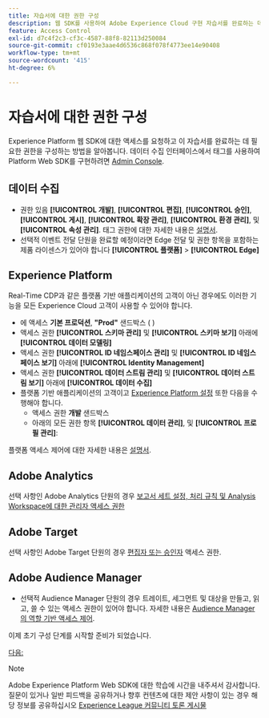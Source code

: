 ```yaml
---
title: 자습서에 대한 권한 구성
description: 웹 SDK를 사용하여 Adobe Experience Cloud 구현 자습서를 완료하는 데 필요한 권한을 Experience Platform 웹 SDK에 요청하고 구성하는 방법을 알아봅니다.
feature: Access Control
exl-id: d7c4f2c3-cf3c-4587-88f8-82113d250084
source-git-commit: cf0193e3aae4d6536c868f078f4773ee14e90408
workflow-type: tm+mt
source-wordcount: '415'
ht-degree: 6%

---
```


# 자습서에 대한 권한 구성

Experience Platform 웹 SDK에 대한 액세스를 요청하고 이 자습서를 완료하는 데 필요한 권한을 구성하는 방법을 알아봅니다. 데이터 수집 인터페이스에서 태그를 사용하여 Platform Web SDK를 구현하려면 [Admin Console](https://adminconsole.adobe.com).

## 데이터 수집

* 권한 있음 **[!UICONTROL 개발]**, **[!UICONTROL 편집]**, **[!UICONTROL 승인]**, **[!UICONTROL 게시]**, **[!UICONTROL 확장 관리]**, **[!UICONTROL 환경 관리]**, 및 **[!UICONTROL 속성 관리]**. 태그 권한에 대한 자세한 내용은 [설명서](https://experienceleague.adobe.com/docs/experience-platform/tags/admin/user-permissions.html).
* 선택적 이벤트 전달 단원을 완료할 예정이라면 Edge 전달 및 권한 항목을 포함하는 제품 라이센스가 있어야 합니다 **[!UICONTROL 플랫폼]** > **[!UICONTROL Edge]**

## Experience Platform

Real-Time CDP과 같은 플랫폼 기반 애플리케이션의 고객이 아닌 경우에도 이러한 기능을 모든 Experience Cloud 고객이 사용할 수 있어야 합니다.

* 에 액세스 **기본 프로덕션**, **&quot;Prod&quot;** 샌드박스 ( )
* 액세스 권한 **[!UICONTROL 스키마 관리]** 및 **[!UICONTROL 스키마 보기]** 아래에 **[!UICONTROL 데이터 모델링]**
* 액세스 권한 **[!UICONTROL ID 네임스페이스 관리]** 및 **[!UICONTROL ID 네임스페이스 보기]** 아래에 **[!UICONTROL Identity Management]**
* 액세스 권한 **[!UICONTROL 데이터 스트림 관리]** 및 **[!UICONTROL 데이터 스트림 보기]** 아래에 **[!UICONTROL 데이터 수집]**
* 플랫폼 기반 애플리케이션의 고객이고 [Experience Platform 설정](setup-experience-platform.md) 또한 다음을 수행해야 합니다.
   * 액세스 권한 **개발** 샌드박스
   * 아래의 모든 권한 항목 **[!UICONTROL 데이터 관리]**, 및 **[!UICONTROL 프로필 관리]**:


플랫폼 액세스 제어에 대한 자세한 내용은 [설명서](https://experienceleague.adobe.com/docs/experience-platform/access-control/home.html?lang=ko).

## Adobe Analytics

선택 사항인 Adobe Analytics 단원의 경우 [보고서 세트 설정, 처리 규칙 및 Analysis Workspace에 대한 관리자 액세스 권한](https://experienceleague.adobe.com/docs/analytics/admin/admin-console/home.html?lang=ko-KR)

## Adobe Target

선택 사항인 Adobe Target 단원의 경우 [편집자 또는 승인자](https://experienceleague.adobe.com/docs/target/using/administer/manage-users/enterprise/properties-overview.html#section_8C425E43E5DD4111BBFC734A2B7ABC80) 액세스 권한.

## Adobe Audience Manager

* 선택적 Audience Manager 단원의 경우 트레이트, 세그먼트 및 대상을 만들고, 읽고, 쓸 수 있는 액세스 권한이 있어야 합니다. 자세한 내용은 [Audience Manager의 역할 기반 액세스 제어](https://experienceleague.adobe.com/docs/audience-manager-learn/tutorials/setup-and-admin/user-management/setting-permissions-with-role-based-access-control.html?lang=en).

이제 초기 구성 단계를 시작할 준비가 되었습니다.

[다음: ](configure-schemas.md)

>[!NOTE]
>
>Adobe Experience Platform Web SDK에 대한 학습에 시간을 내주셔서 감사합니다. 질문이 있거나 일반 피드백을 공유하거나 향후 컨텐츠에 대한 제안 사항이 있는 경우 해당 정보를 공유하십시오 [Experience League 커뮤니티 토론 게시물](https://experienceleaguecommunities.adobe.com/t5/adobe-experience-platform-launch/tutorial-discussion-implement-adobe-experience-cloud-with-web/td-p/444996)
